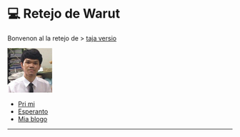 <link rel="stylesheet" href="stilo.css">

# 💻 Retejo de Warut

Bonvenon al la retejo de  > [taja versio](index_th.md)

<img src="./img/me.png" alt="me" width="100"/>
<!-- ![me](./img/me.png) -->

- [Pri mi](mi.md)
- [Esperanto](./eo)
- [Mia blogo](./blogo)

---

